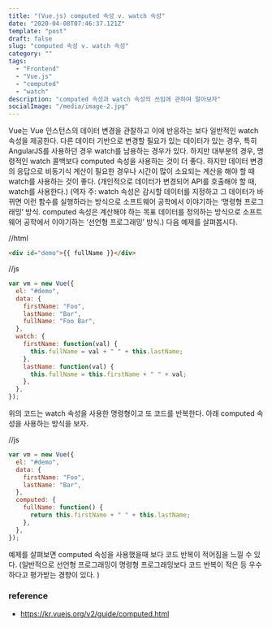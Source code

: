 ```yaml
---
title: "(Vue.js) computed 속성 v. watch 속성"
date: "2020-04-08T07:46:37.121Z"
template: "post"
draft: false
slug: "computed 속성 v. watch 속성"
category: ""
tags:
  - "Frontend"
  - "Vue.js"
  - "computed"
  - "watch"
description: "computed 속성과 watch 속성의 쓰임에 관하여 알아보자"
socialImage: "/media/image-2.jpg"
---
```


Vue는 Vue 인스턴스의 데이터 변경을 관찰하고 이에 반응하는 보다 일반적인 watch 속성을 제공한다. 다른 데이터 기반으로 변경할 필요가 있는 데이터가 있는 경우, 특히 AngularJS를 사용하던 경우 watch를 남용하는 경우가 있다.
하지만 대부분의 경우, 명령적인 watch 콜백보다 computed 속성을 사용하는 것이 더 좋다.
하지만 데이터 변경의 응답으로 비동기식 계산이 필요한 경우나 시간이 많이 소요되는 계산을 해야 할 때 watch를 사용하는 것이 좋다. (개인적으로 데이터가 변경되어 API를 호출해야 할 때, watch를 사용한다.)
(역자 주: watch 속성은 감시할 데이터를 지정하고 그 데이터가 바뀌면 이런 함수를 실행하라는 방식으로 소프트웨어 공학에서 이야기하는 ‘명령형 프로그래밍’ 방식. computed 속성은 계산해야 하는 목표 데이터를 정의하는 방식으로 소프트웨어 공학에서 이야기하는 ‘선언형 프로그래밍’ 방식.)
다음 예제를 살펴봅시다.

//html

```html
<div id="demo">{{ fullName }}</div>
```

//js

```js
var vm = new Vue({
  el: "#demo",
  data: {
    firstName: "Foo",
    lastName: "Bar",
    fullName: "Foo Bar",
  },
  watch: {
    firstName: function(val) {
      this.fullName = val + " " + this.lastName;
    },
    lastName: function(val) {
      this.fullName = this.firstName + " " + val;
    },
  },
});
```

위의 코드는 watch 속성을 사용한 명령형이고 또 코드를 반복한다.
아래 computed 속성을 사용하는 방식을 보자.

//js

```js
var vm = new Vue({
  el: "#demo",
  data: {
    firstName: "Foo",
    lastName: "Bar",
  },
  computed: {
    fullName: function() {
      return this.firstName + " " + this.lastName;
    },
  },
});
```

예제를 살펴보면 computed 속성을 사용했을때 보다 코드 반복이 적어짐을 느낄 수 있다.
(일반적으로 선언형 프로그래밍이 명령형 프로그래밍보다 코드 반복이 적은 등 우수하다고 평가받는 경향이 있다.
)

### reference

- https://kr.vuejs.org/v2/guide/computed.html
